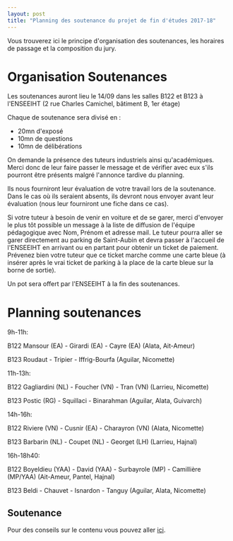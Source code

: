 ```yaml
---
layout: post
title: "Planning des soutenance du projet de fin d'études 2017-18"
---
```


Vous trouverez ici le principe d'organisation des soutenances, les horaires de passage et la composition du jury.

# Organisation Soutenances 

Les soutenances auront lieu le 14/09 dans les salles B122 et B123 à l'ENSEEIHT (2 rue Charles Camichel, bâtiment B, 1er étage)

Chaque de soutenance sera divisé en :
  * 20mn d'exposé
  * 10mn de questions
  * 10mn de délibérations

On demande la présence des tuteurs industriels ainsi qu'académiques.
Merci donc de leur faire passer le message et de vérifier avec eux
s'ils pourront être présents malgré l'annonce tardive du planning.

Ils nous fourniront leur évaluation de votre travail lors de la soutenance.
Dans le cas où ils seraient absents, ils devront nous envoyer avant leur
évaluation (nous leur fourniront une fiche dans ce cas).

Si votre tuteur à besoin de venir en voiture et de se garer, merci d'envoyer le plus tôt possible un message à la liste de diffusion de l'équipe pédagogique avec Nom, Prénom et adresse mail. Le tuteur pourra aller se garer directement au parking de Saint-Aubin et devra passer à l'accueil de l'ENSEEIHT en arrivant ou en partant pour obtenir un ticket de paiement. Prévenez bien votre tuteur que ce ticket marche comme une carte bleue (à insérer après le vrai ticket de parking à la place de la carte bleue sur la borne de sortie).

Un pot sera offert par l'ENSEEIHT à la fin des soutenances.

# Planning soutenances 



9h-11h:

B122 Mansour (EA) - Girardi (EA) - Cayre (EA) (Alata, Ait-Ameur)

B123 Roudaut - Tripier - Iffrig-Bourfa (Aguilar, Nicomette)

11h-13h:

B122 Gagliardini (NL) - Foucher (VN) - Tran (VN) (Larrieu, Nicomette)

B123 Postic (RG) - Squillaci - Binarahman (Aguilar, Alata, Guivarch)

14h-16h:

B122 Riviere (VN) - Cusnir (EA) - Charayron (VN) (Alata, Nicomette)

B123 Barbarin (NL) - Coupet (NL) - Georget (LH) (Larrieu, Hajnal)

16h-18h40:

B122 Boyeldieu (YAA) - David (YAA) - Surbayrole (MP) - Camillière (MP/YAA) (Ait-Ameur, Pantel, Hajnal)

B123 Beldi - Chauvet - Isnardon - Tanguy (Aguilar, Alata, Nicomette)

## Soutenance

Pour des conseils sur le contenu vous pouvez aller [ici](https://tls-sec.github.io/2017/05/29/modalites-pfe.html).
